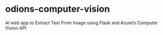 # odions-computer-vision
AI web app to Extract Text From Image using Flask and Azure’s Computer Vision API
